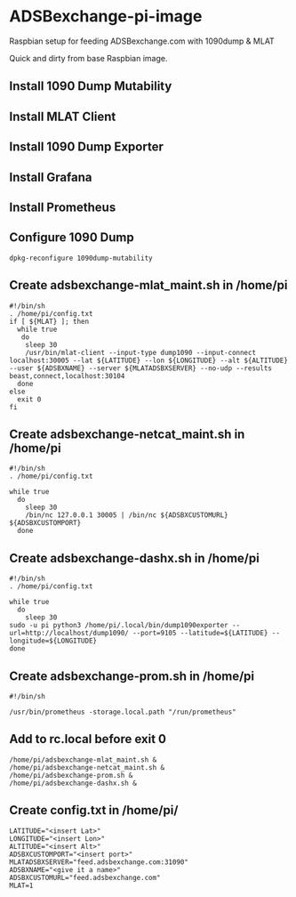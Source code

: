 # ADSBexchange-pi-image

Raspbian setup for feeding ADSBexchange.com with 1090dump &amp; MLAT

Quick and dirty from base Raspbian image.

## Install 1090 Dump Mutability
## Install MLAT Client
## Install 1090 Dump Exporter
## Install Grafana
## Install Prometheus

## Configure 1090 Dump
```
dpkg-reconfigure 1090dump-mutability
```
## Create adsbexchange-mlat_maint.sh in /home/pi 
```
#!/bin/sh
. /home/pi/config.txt
if [ ${MLAT} ]; then
  while true
   do
    sleep 30
    /usr/bin/mlat-client --input-type dump1090 --input-connect localhost:30005 --lat ${LATITUDE} --lon ${LONGITUDE} --alt ${ALTITUDE} --user ${ADSBXNAME} --server ${MLATADSBXSERVER} --no-udp --results beast,connect,localhost:30104
  done
else
  exit 0
fi
```
## Create adsbexchange-netcat_maint.sh in /home/pi
```
#!/bin/sh
. /home/pi/config.txt

while true
  do
    sleep 30
    /bin/nc 127.0.0.1 30005 | /bin/nc ${ADSBXCUSTOMURL} ${ADSBXCUSTOMPORT}
  done
```
## Create adsbexchange-dashx.sh in /home/pi
```
#!/bin/sh
. /home/pi/config.txt

while true
  do
    sleep 30
sudo -u pi python3 /home/pi/.local/bin/dump1090exporter --url=http://localhost/dump1090/ --port=9105 --latitude=${LATITUDE} --longitude=${LONGITUDE}
done
```

## Create adsbexchange-prom.sh in /home/pi
```
#!/bin/sh

/usr/bin/prometheus -storage.local.path "/run/prometheus"
```
## Add to rc.local before exit 0
```
/home/pi/adsbexchange-mlat_maint.sh &
/home/pi/adsbexchange-netcat_maint.sh &
/home/pi/adsbexchange-prom.sh &
/home/pi/adsbexchange-dashx.sh &
```
## Create config.txt in /home/pi/
```
LATITUDE="<insert Lat>"
LONGITUDE="<insert Lon>"
ALTITUDE="<insert Alt>"
ADSBXCUSTOMPORT="<insert port>"
MLATADSBXSERVER="feed.adsbexchange.com:31090"
ADSBXNAME="<give it a name>"
ADSBXCUSTOMURL="feed.adsbexchange.com"
MLAT=1
```



